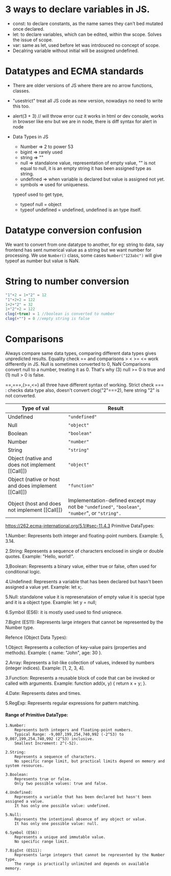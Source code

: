 # 3 ways to declare variables in JS.
- const: to declare constants, as the name sames they can't bed mutated once declared.
- let: to declare variables, which can be edited, within thw scope. Solves the issue of scope.
- var: same as let, used before let was intrdouced no concept of scope.
- Decalring variable without initial will be assigned undefined.

# Datatypes and ECMA standards
- There are older versions of JS where there are no arrow functions, classes.
- "usestrict" treat all JS code as new version, nowadays no need to write this too.
- alert(3 + 3) // will throw error cuz it works in html or dev console, works in browser like env but we are in node, there is diff syntax for alert in node
- Data Types in JS
    - Number => 2 to power 53
    - bigint => rarely used
    - string => ""
    - null => standalone value, representation of empty value, "" is not equal to null, it is an empty string it has been assigned type as string.
    - undefined => when variable is declared but value is assigned not yet.
    - symbols => used for uniqueness.

    typeof used to get type, 
    - typeof null = object
    - typeof undefined = undefined, undefined is an type itself.

# Datatype conversion confusion
We want to convert from one datatype to another, for eg: string to data, say frontend has sent numerical value as a string but we want number for processing. We use `Number()` class, some cases `Number("123abc")` will give typeof as number but value is NaN.

# String to number conversion
```javascript
"1"+2 = 1+"2" = 12
"1"+2+2 = 122
1+2+"2" = 32
1+"2"+2 = 122
clog(+true) = 1 //boolean is converted to number
clog(+"") = 0 //empty string is false
```

# Comparisons
Always compare same data types, comparing different data types gives unpredicted results.
Equality check == and comparisons > < >= <= work differently in JS.
Null is sometimes converted to 0, NaN
Comparisons convert null to a number, treating it as 0. That's why (3) null >= 0 is true and (1) null > 0 is false.

==,===,(>=,<=) all three have different syntax of working.
Strict check
=== : checks data type also, doesn't convert 
clog("2"===2), here string "2" is not converted.

| **Type of** val                                     | Result                                                                                          |
| --------------------------------------------------- | ----------------------------------------------------------------------------------------------- |
| Undefined                                           | `"undefined"`                                                                                   |
| Null                                                | `"object"`                                                                                      |
| Boolean                                             | `"boolean"`                                                                                     |
| Number                                              | `"number"`                                                                                      |
| String                                              | `"string"`                                                                                      |
| Object (native and does not implement [[Call]])     | `"object"`                                                                                      |
| Object (native or host and does implement [[Call]]) | `"function"`                                                                                    |
| Object (host and does not implement [[Call]])       | Implementation-defined except may not be `"undefined"`, `"boolean"`, `"number`", or `"string".` |
https://262.ecma-international.org/5.1/#sec-11.4.3
Primitive DataTypes:


1.Number: Represents both integer and floating-point numbers. Example: 5, 3.14.
 
2.String: Represents a sequence of characters enclosed in single or double quotes. Example: "Hello, world!".

3,Boolean: Represents a binary value, either true or false, often used for conditional logic.

4.Undefined: Represents a variable that has been declared but hasn't been assigned a value yet. Example: let x;.

5.Null:  standalone value it is represenataion of empty value it is special type and it is a object type. Example: let y = null; 

6.Symbol (ES6): it is mostly used used to find uniqnece.

7.BigInt (ES11): Represents large integers that cannot be represented by the Number type.

 Refence (Object Data Types):

1.Object: Represents a collection of key-value pairs (properties and methods). Example: { name: "John", age: 30 }.

2.Array: Represents a list-like collection of values, indexed by numbers (integer indices). Example: [1, 2, 3, 4].

3.Function: Represents a reusable block of code that can be invoked or called with arguments. Example: function add(x, y) { return x + y; }.

4.Date: Represents dates and times.

5.RegExp: Represents regular expressions for pattern matching.

#### Range of Primitive DataType:

    1.Number:
        Represents both integers and floating-point numbers.
        Typical Range: -9,007,199,254,740,992 (-2^53) to 9,007,199,254,740,992 (2^53) inclusive.
        Smallest Increment: 2^(-52).

    2.String:
        Represents a sequence of characters.
        No specific range limit, but practical limits depend on memory and system resources.

    3.Boolean:
        Represents true or false.
        Only two possible values: true and false.

    4.Undefined:
        Represents a variable that has been declared but hasn't been assigned a value.
        It has only one possible value: undefined.

    5.Null:
        Represents the intentional absence of any object or value.
        It has only one possible value: null.

    6.Symbol (ES6):
        Represents a unique and immutable value.
        No specific range limit.

    7.BigInt (ES11):
        Represents large integers that cannot be represented by the Number type.
        The range is practically unlimited and depends on available memory.